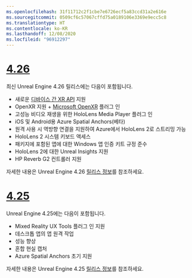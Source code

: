 ```yaml
---
ms.openlocfilehash: 31f11712c2f1cbe7e6726ecf5a83ccd31a2e616e
ms.sourcegitcommit: 0509cf6c57067cffd75a0189106e3369e9ecc5c8
ms.translationtype: HT
ms.contentlocale: ko-KR
ms.lasthandoff: 12/08/2020
ms.locfileid: "96912297"
---
```

# <a name="426"></a>[4.26](#tab/ue426)

최신 Unreal Engine 4.26 릴리스에는 다음이 포함됩니다.
* 새로운 [디바이스 간 XR API](https://docs.microsoft.com/windows/mixed-reality/develop/unreal/unreal-porting) 지원
* OpenXR 지원 + [Microsoft OpenXR](https://github.com/microsoft/Microsoft-OpenXR-Unreal) 플러그 인 
* 고성능 비디오 재생을 위한 HoloLens Media Player 플러그 인
* iOS 및 Android용 Azure Spatial Anchors(베타)
* 원격 사용 시 역방향 연결을 지원하여 Azure에서 HoloLens 2로 스트리밍 가능
* HoloLens 2 시스템 키보드 액세스
* 패키지에 포함된 앱에 대한 Windows 앱 인증 키트 규정 준수
* HoloLens 2에 대한 Unreal Insights 지원
* HP Reverb G2 컨트롤러 지원

자세한 내용은 Unreal Engine 4.26 <a href="https://docs.unrealengine.com/Support/Builds/ReleaseNotes/4_26/index.html" target="_blank" title="Unreal Engine 4.26 릴리스 정보">릴리스 정보</a>를 참조하세요. 


# <a name="425"></a>[4.25](#tab/ue425)

Unreal Engine 4.25에는 다음이 포함됩니다.
* Mixed Reality UX Tools 플러그 인 지원
* 데스크톱 앱의 앱 원격 작업
* 성능 향상
* 혼합 현실 캡처
* Azure Spatial Anchors 초기 지원

자세한 내용은 Unreal Engine 4.25 <a href="https://docs.unrealengine.com/Support/Builds/ReleaseNotes/4_25/index.html" target="_blank" title="Unreal Engine 4.25 릴리스 정보">릴리스 정보</a>를 참조하세요. 
